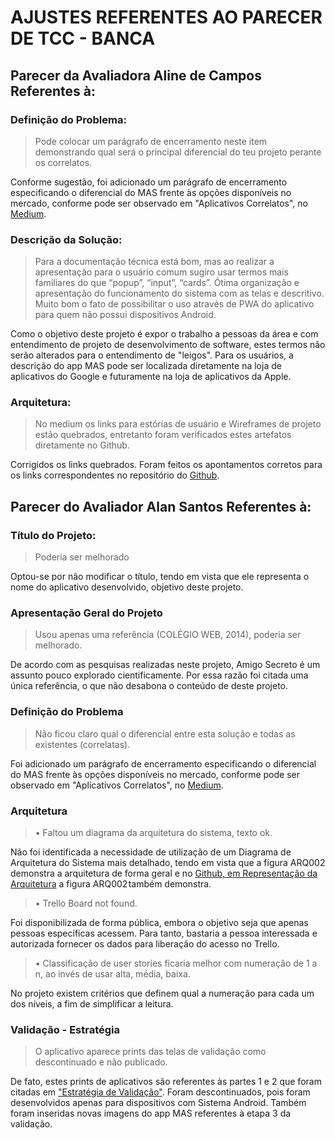 # AJUSTES REFERENTES AO PARECER DE TCC - BANCA


## Parecer da Avaliadora Aline de Campos Referentes à:

### Definição do Problema:
<blockquote>
Pode colocar um parágrafo de encerramento neste item demonstrando qual será o principal diferencial do teu projeto perante os correlatos.
</blockquote>

Conforme sugestão, foi adicionado um parágrafo de encerramento especificando o diferencial do MAS frente às opções disponíveis no mercado, conforme pode ser observado em "Aplicativos Correlatos", no <a href="">Medium</a>.

### Descrição da Solução:
<blockquote>
Para a documentação técnica está bom, mas ao realizar a apresentação para o usuário comum sugiro usar termos mais familiares do que “popup”, “input”, “cards”. Ótima organização e apresentação do funcionamento do sistema com as telas e descritivo. Muito bom o fato de possibilitar o uso através de PWA do aplicativo para quem não possui dispositivos Android.
</blockquote>

Como o objetivo deste projeto é expor o trabalho a pessoas da área e com entendimento de projeto de desenvolvimento de software, estes termos não serão alterados para o entendimento de "leigos". Para os usuários, a descrição do app MAS pode ser localizada diretamente na loja de aplicativos do Google e futuramente na loja de aplicativos da Apple.

### Arquitetura:
<blockquote>
No medium os links para estórias de usuário e Wireframes de projeto estão quebrados, entretanto foram verificados estes artefatos diretamente no Github.
</blockquote>

Corrigidos os links quebrados. Foram feitos os apontamentos corretos para os links correspondentes no repositório do <a href="https://github.com/djeico/TCC-Meu-Amigo-Secreto">Github</a>.


## Parecer do Avaliador Alan Santos Referentes à:

### Título do Projeto:
<blockquote>
Poderia ser melhorado
</blockquote>

Optou-se por não modificar o título, tendo em vista que ele representa o nome do aplicativo desenvolvido, objetivo deste projeto.

### Apresentação Geral do Projeto
<blockquote>
Usou apenas uma referência (COLÉGIO WEB, 2014), poderia ser
melhorado.
</blockquote>

De acordo com as pesquisas realizadas neste projeto, Amigo Secreto é um assunto pouco explorado cientificamente. Por essa razão foi citada uma única referência, o que não desabona o conteúdo de deste projeto.


### Definição do Problema
<blockquote>
Não ficou claro qual o diferencial entre esta solução e todas as existentes
(correlatas).
</blockquote>

Foi adicionado um parágrafo de encerramento especificando o diferencial do MAS frente às opções disponíveis no mercado, conforme pode ser observado em "Aplicativos Correlatos", no <a href="">Medium</a>.
### Arquitetura
<blockquote>
• Faltou um diagrama da arquitetura do sistema, texto ok.
</blockquote>

Não foi identificada a necessidade de utilização de um Diagrama de Arquitetura do Sistema mais detalhado, tendo em vista que a figura ARQ002 demonstra a arquitetura de forma geral e no <a href="https://github.com/djeico/TCC-Meu-Amigo-Secreto/blob/master/arquitetura.md#modelo-de-arquitetura">Github, em Representação da Arquitetura</a> a figura ARQ002 também demonstra.

<blockquote>
• Trello Board not found.
</blockquote>

Foi disponibilizada de forma pública, embora o objetivo seja que apenas pessoas específicas acessem. Para tanto, bastaria a pessoa interessada e autorizada fornecer os dados para liberação do acesso no Trello.

<blockquote>
• Classificação de user stories ficaria melhor com numeração de 1 a n, ao invés de usar alta, média, baixa.
</blockquote>

No projeto existem critérios que definem qual a numeração para cada um dos níveis, a fim de simplificar a leitura.

### Validação - Estratégia
<blockquote>
O aplicativo aparece prints das telas de validação como descontinuado e não publicado.
</blockquote>

De fato, estes prints de aplicativos são referentes às partes 1 e 2 que foram citadas em <a href="https://medium.com/@jaquissonnunes/tcc-meuamigosecreto-56d6a1d5fed3">"Estratégia de Validação"</a>. Foram descontinuados, pois foram desenvolvidos apenas para dispositivos com Sistema Android. Também foram inseridas novas imagens do app MAS referentes à etapa 3 da validação.

